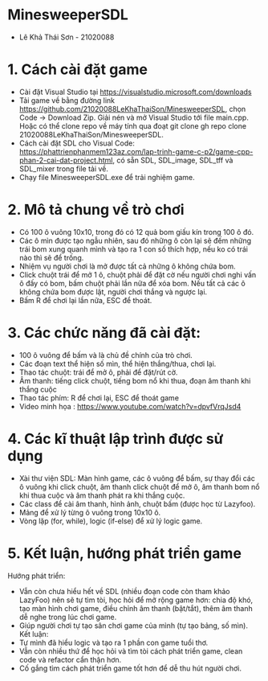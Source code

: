 # MinesweeperSDL
- Lê Khả Thái Sơn - 21020088
# 1. Cách cài đặt game
- Cài đặt Visual Studio tại https://visualstudio.microsoft.com/downloads
- Tải game về bằng đường link https://github.com/21020088LeKhaThaiSon/MinesweeperSDL, chọn Code -> Download Zip. Giải nén và mở Visual Studio tới file main.cpp.
  Hoặc có thể clone repo về máy tính qua đoạt git clone gh repo clone 21020088LeKhaThaiSon/MinesweeperSDL.
- Cách cài đặt SDL cho Visual Code: https://phattrienphanmem123az.com/lap-trinh-game-c-p2/game-cpp-phan-2-cai-dat-project.html, có sẵn SDL, SDL_image, SDL_tff và SDL_mixer trong file tải về.
- Chạy file MinesweeperSDL.exe để trải nghiệm game.
# 2. Mô tả chung về trò chơi
- Có 100 ô vuông 10x10, trong đó có 12 quả bom giấu kín trong 100 ô đó.
- Các ô mìn được tạo ngẫu nhiên, sau đó những ô còn lại sẽ đếm những trái bom xung quanh mình và tạo ra 1 con số thích hợp, nếu ko có trái nào thì sẽ để trống.
- Nhiệm vụ người chơi là mở được tất cả những ô không chứa bom.
- Click chuột trái để mở 1 ô, chuột phải để đặt cờ nếu người chơi nghi vấn ô đấy có bom, bấm chuột phải lần nữa để xóa bom. Nếu tất cả các ô không chứa bom được lật, người chơi thắng và ngược lại.
- Bấm R để chơi lại lần nữa, ESC để thoát.
# 3. Các chức năng đã cài đặt:
- 100 ô vuông để bấm và là chủ đề chính của trò chơi.
- Các đoạn text thể hiện số mìn, thể hiện thắng/thua, chơi lại.
- Thao tác chuột: trái để mở ô, phải để đặt/rút cờ.
- Âm thanh: tiếng click chuột, tiếng bom nổ khi thua, đoạn âm thanh khi thắng cuộc
- Thao tác phím: R để chơi lại, ESC để thoát game
- Video minh họa : https://www.youtube.com/watch?v=dpvfVrqJsd4
# 4. Các kĩ thuật lập trình được sử dụng
- Xài thư viện SDL: Màn hình game, các ô vuông để bấm, sự thay đổi các ô vuông khi click chuột, âm thanh click chuột để mở ô, âm thanh bom nổ khi thua cuộc và âm thanh phát ra khi thắng cuộc.
- Các class để cài âm thanh, hình ảnh, chuột bấm (được học từ Lazyfoo).
- Mảng để xử lý từng ô vuông trong 10x10 ô.
- Vòng lặp (for, while), logic (if-else) để xử lý logic game.
# 5. Kết luận, hướng phát triển game
Hướng phát triển:
- Vẫn còn chưa hiểu hết về SDL (nhiều đoạn code còn tham khảo LazyFoo) nên sẽ tự tìm tòi, học hỏi để mở rộng game hơn: chia độ khó, tạo màn hình chơi game, điều chỉnh âm thanh (bật/tắt), thêm âm thanh dễ nghe trong lúc chơi game.
- Giúp người chơi tự tạo sân chơi game của mình (tự tạo bảng, số mìn).
Kết luận:
- Tự mình đã hiểu logic và tạo ra 1 phần con game tuổi thơ.
- Vẫn còn nhiều thứ để học hỏi và tìm tòi cách phát triển game, clean code và refactor cẩn thận hơn.
- Cố gắng tìm cách phát triển game tốt hơn để dễ thu hút người chơi.
